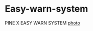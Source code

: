 # Easy-warn-system
PINE X EASY WARN SYSTEM
[photo](https://github.com/Ananas1kexe/Easy-warn-system/blob/main/photo.png)
